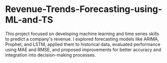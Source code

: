 # Revenue-Trends-Forecasting-using-ML-and-TS
This project focused on developing machine learning and time series skills to predict a company's revenue. I explored forecasting models like ARIMA, Prophet, and LSTM, applied them to historical data, evaluated performance using MAE and RMSE, and proposed improvements for better accuracy and integration into decision-making processes.

